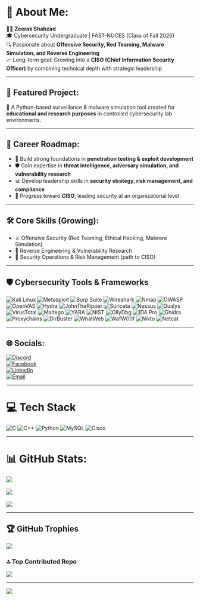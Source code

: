 # 💫 About Me:
👨‍💻 **Zeerak Shahzad**  
🎓 Cybersecurity Undergraduate | FAST-NUCES (Class of Fall 2026)  
🔍 Passionate about **Offensive Security, Red Teaming, Malware Simulation, and Reverse Engineering**  
📈 Long-term goal: Growing into a **CISO (Chief Information Security Officer)** by combining technical depth with strategic leadership  

---

## 🚀 Featured Project:  
  🐍 A Python-based surveillance & malware simulation tool created for **educational and research purposes** in controlled cybersecurity lab environments.  

---

## 🎯 Career Roadmap:
- 🔐 Build strong foundations in **penetration testing & exploit development**  
- 🛡️ Gain expertise in **threat intelligence, adversary simulation, and vulnerability research**  
- 📊 Develop leadership skills in **security strategy, risk management, and compliance**  
- 🎯 Progress toward **CISO**, leading security at an organizational level  

---

## 🛠️ Core Skills (Growing):
- ⚔️ Offensive Security (Red Teaming, Ethical Hacking, Malware Simulation)  
- 🔎 Reverse Engineering & Vulnerability Research  
- 🏢 Security Operations & Risk Management (path to CISO)  

---


## 🛡️ Cybersecurity Tools & Frameworks  

![Kali Linux](https://img.shields.io/badge/Kali%20Linux-268BEE?style=for-the-badge&logo=kalilinux&logoColor=white)
![Metasploit](https://img.shields.io/badge/Metasploit-1F2937?style=for-the-badge&logo=metasploit&logoColor=white)
![Burp Suite](https://img.shields.io/badge/Burp%20Suite-FF6F00?style=for-the-badge&logo=burpsuite&logoColor=white)
![Wireshark](https://img.shields.io/badge/Wireshark-1679A7?style=for-the-badge&logo=wireshark&logoColor=white)
![Nmap](https://img.shields.io/badge/Nmap-2C2C2C?style=for-the-badge&logo=nmap&logoColor=white)
![OWASP](https://img.shields.io/badge/OWASP-000000?style=for-the-badge&logo=owasp&logoColor=white)
![OpenVAS](https://img.shields.io/badge/OpenVAS-3BAE2C?style=for-the-badge&logo=openvas&logoColor=white)
![Hydra](https://img.shields.io/badge/Hydra-00A36C?style=for-the-badge&logo=hydra&logoColor=white)
![JohnTheRipper](https://img.shields.io/badge/John%20The%20Ripper-4A4A4A?style=for-the-badge&logo=jtr&logoColor=white)
![Suricata](https://img.shields.io/badge/Suricata-E64A19?style=for-the-badge&logo=suricata&logoColor=white)
![Nessus](https://img.shields.io/badge/Nessus-00B2FF?style=for-the-badge&logo=nessus&logoColor=white)
![Qualys](https://img.shields.io/badge/Qualys-ED1C24?style=for-the-badge&logo=qualys&logoColor=white)
![VirusTotal](https://img.shields.io/badge/VirusTotal-394EFF?style=for-the-badge&logo=virustotal&logoColor=white)
![Maltego](https://img.shields.io/badge/Maltego-2E2E2E?style=for-the-badge&logo=maltego&logoColor=white)
![YARA](https://img.shields.io/badge/YARA-CC0000?style=for-the-badge&logo=yara&logoColor=white)
![NIST](https://img.shields.io/badge/NIST-000000?style=for-the-badge&logo=nist&logoColor=white)
![OllyDbg](https://img.shields.io/badge/OllyDbg-6E4C4C?style=for-the-badge&logo=ollydbg&logoColor=white)
![IDA Pro](https://img.shields.io/badge/IDA%20Pro-8E7CC3?style=for-the-badge&logo=idapro&logoColor=white)
![Ghidra](https://img.shields.io/badge/Ghidra-FF0000?style=for-the-badge&logo=ghidra&logoColor=white)
![Proxychains](https://img.shields.io/badge/Proxychains-4B4B4B?style=for-the-badge&logo=proxychains&logoColor=white)
![DirBuster](https://img.shields.io/badge/DirBuster-1E90FF?style=for-the-badge&logo=dirbuster&logoColor=white)
![WhatWeb](https://img.shields.io/badge/WhatWeb-4B0082?style=for-the-badge&logo=whatweb&logoColor=white)
![WafW00f](https://img.shields.io/badge/WafW00f-800080?style=for-the-badge&logo=wafw00f&logoColor=white)
![Nikto](https://img.shields.io/badge/Nikto-FF4500?style=for-the-badge&logo=nikto&logoColor=white)
![Netcat](https://img.shields.io/badge/Netcat-006666?style=for-the-badge&logo=netcat&logoColor=white)



---

## 🌐 Socials:
[![Discord](https://img.shields.io/badge/Discord-%237289DA.svg?logo=discord&logoColor=white)](https://discord.gg/gustav__1814)  
[![Facebook](https://img.shields.io/badge/Facebook-%231877F2.svg?logo=Facebook&logoColor=white)](https://facebook.com/gustav1814)  
[![LinkedIn](https://img.shields.io/badge/LinkedIn-%230077B5.svg?logo=linkedin&logoColor=white)](https://linkedin.com/in/zeerak-shahzad-1001b8376)  
[![Email](https://img.shields.io/badge/Email-D14836?logo=gmail&logoColor=white)](mailto:zeerak.shahzad2000@outlook.com)  

---

# 💻 Tech Stack
![C](https://img.shields.io/badge/c-%2300599C.svg?style=for-the-badge&logo=c&logoColor=white) 
![C++](https://img.shields.io/badge/c++-%2300599C.svg?style=for-the-badge&logo=c%2B%2B&logoColor=white) 
![Python](https://img.shields.io/badge/python-3670A0?style=for-the-badge&logo=python&logoColor=ffdd54) 
![MySQL](https://img.shields.io/badge/mysql-4479A1.svg?style=for-the-badge&logo=mysql&logoColor=white) 
![Cisco](https://img.shields.io/badge/cisco-%23049fd9.svg?style=for-the-badge&logo=cisco&logoColor=black)
  
---

# 📊 GitHub Stats:
![](https://github-readme-stats.vercel.app/api?username=gustav1814&theme=nightowl&hide_border=false&include_all_commits=false&count_private=false)<br/>  
![](https://nirzak-streak-stats.vercel.app/?user=gustav1814&theme=nightowl&hide_border=false)<br/>  
![](https://github-readme-stats.vercel.app/api/top-langs/?username=gustav1814&theme=nightowl&hide_border=false&include_all_commits=false&count_private=false&layout=compact)  

---

## 🏆 GitHub Trophies
![](https://github-profile-trophy.vercel.app/?username=gustav1814&theme=radical&no-frame=false&no-bg=true&margin-w=4)  

### 🔝 Top Contributed Repo
![](https://github-contributor-stats.vercel.app/api?username=gustav1814&limit=5&theme=github_dark&combine_all_yearly_contributions=true)  

---

[![](https://visitcount.itsvg.in/api?id=gustav1814&icon=0&color=4)](https://visitcount.itsvg.in)  


